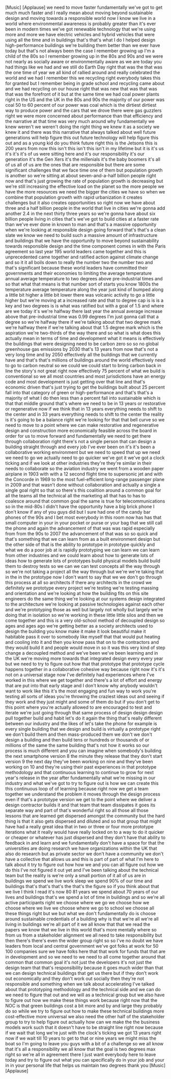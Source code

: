 
[Music]
[Applause]
we need to move faster fundamentally
we&#39;ve got to get much much faster and I
really mean about moving beyond
sustainable design and moving towards a
responsible world now I know we live in
a world where environmental awareness is
probably greater than it&#39;s ever been in
modern times we&#39;ve got renewable
technology that we&#39;re using more and
more we have electric vehicles and
hybrid vehicles that were using all the
time and in buildings that&#39;s that&#39;s what
I do I helped design high-performance
buildings we&#39;re building them
better than we ever have today but
that&#39;s not always been the case I
remember growing up I&#39;m a child of the
80s so I remember growing up in the 80s
and 90s and we were not nearly as
socially aware or environmentally aware
as we are today you had things like we
had and we still do Earth Day right that
was the that was the one time of year we
all kind of rallied around and really
celebrated the world and we had I
remember this we recycling right
everybody takes this for granted but I
remember being in grade school and
recycling came about and we had
recycling on our house right that was
new that was that was that was the
forefront of it but at the same time we
had coal power plants right in the US
and the UK in the 80s and 90s the
majority of our power was coal 50 to 60
percent of our power was coal which is
the dirtiest dirtiest way to produce
power and the cars that we drove there
were gas guzzlers right we were more
concerned about performance than that
efficiency and the narrative at that
time was very much around why
fundamentally we knew weren&#39;t we weren&#39;t
doing the right thing we knew it as a
society we knew it and there was this
narrative that always talked about well
future generations will help figure this
out future technology will help figure
this out and as a young kid do you think
future right this is the Jetsons this is
200 years from now this isn&#39;t this isn&#39;t
this isn&#39;t in my lifetime but it is it&#39;s
us it&#39;s it&#39;s it&#39;s
of us were sitting here and it&#39;s our
responsibility it&#39;s our generation it&#39;s
the Gen Xers it&#39;s the millenials it&#39;s
the baby boomers it&#39;s all of us all of
us are the ones that are responsible but
there are some significant challenges
that we face time one of them but
population growth is another so we&#39;re
sitting at about seven-and-a-half
billion people right now and that&#39;s just
growing the rate of population growth is
decreasing but we&#39;re still increasing
the effective load on the planet so the
more people we have the more resources
we need the bigger the cities we have so
when we combine that population growth
with rapid urbanization it creates
challenges but it also creates
opportunities so right now we have about
three and a half billion people in the
world that live in cities
we&#39;re gonna add another 2.4 in the next
thirty three years so we&#39;re gonna have
about six billion people living in
cities that&#39;s we&#39;ve got to build cities
at a faster rate than we&#39;ve ever done in
known to man and that&#39;s a massive
opportunity when we&#39;re looking at
responsible design going forward that&#39;s
that&#39;s a clean slate we know we need to
build such a massive amount of
infrastructure and buildings that we
have the opportunity to move beyond
sustainability towards responsible
design and the time component comes in
with the Paris agreement so last year
195 world leaders came together and this
is unprecedented came together and
ratified action against climate change
and so it it all boils down to really
the number two the number two and that&#39;s
significant because these world leaders
have committed their governments and
their economies to limiting the average
temperature annual average temperature
to two degrees above pre-industrial
times and so that what that means is
that number sort of starts you know
1800s the temperature average
temperature along the year just kind of
bumped along a little bit higher a
little bit lower there was volcanic
activity to go a little higher but we&#39;re
moving at a increased rate and that to
degree cap is is is a key and two
degrees is is what was ratified but with
a goal of 1.5
and where are we today it&#39;s we&#39;re
halfway there
last year the annual average increase
above that pre-industrial time was 0.99
degrees I&#39;m just gonna call that a
degree so we&#39;re halfway there
if we&#39;re talking about that two degree
mark we&#39;re halfway there if we&#39;re
talking about that 1.5 degree mark which
is the aspiration we&#39;re two-thirds of
the way there and so what is what does
this actually mean in terms of time and
development what it means is effectively
the buildings that were designing need
to be carbon zero so so no global
greenhouse gas emissions by 2030 that&#39;s
13 years from now that&#39;s not a very long
time and by 2050 effectively all the
buildings that we currently have and
that&#39;s that&#39;s millions of buildings
around the world effectively need to go
to carbon neutral so we could we could
start to bring carbon back in line the
story&#39;s not great right now effectively
75 percent of what we build is
conventional so we all most countries
and most jurisdictions have an energy
code and most development is just
getting over that line and that&#39;s
economic driven that&#39;s just trying to
get the buildings built about 25 percent
fall into that category of green or
high-performance and that&#39;s that&#39;s a
majority of what I do then less than a
percent fall into sustainable which is
that that middle ground that&#39;s where we
need to be in 13 years or restorative or
regenerative now if we think that in 13
years everything needs to shift to the
center and in 33 years everything needs
to shift to the center the reality is
it&#39;s going to be a balance right we&#39;re
looking for that that bell curve so we
need to move to a point where we can
make restorative and regenerative design
and construction more economically
feasible across the board in order for
us to move forward and fundamentally we
need to get there through collaboration
right there&#39;s not a single person that
can design a building straight through
and every job I&#39;ve ever been on it&#39;s
it&#39;s been a collaborative working
environment but we need to speed that up
we need we need to go we actually need
to go quicker we&#39;ve got it we&#39;ve got a
clock ticking and if we look at other
industries they&#39;re they&#39;re similar in
their needs to collaborate so the
aviation industry
we went from a wooden paper airplane in
1903 with with a 12 second flight time
to supersonic jet and with the Concorde
in 1969 to the most fuel-efficient
long-range passenger plane in 2009 and
that wasn&#39;t done without collaboration
and actually a single a single goal
right so that so there&#39;s this coalition
around a common goal for all the teams
all the technical all the marketing all
that has to has to coalesce around that
common goal the same is true for
telecommunications so in the mid-80s I
didn&#39;t have the opportunity have a big
brick phone I don&#39;t know if any of you
guys did but I sure had one of the candy
bar phones of the 90s and I bet most
everybody in this room now has has that
small computer in your in your pocket or
purse or your bag that we still call the
phone and again the advancement of that
was was rapid especially from from the
90s to 2007 the advancement of that was
so so quick and that&#39;s something that we
can learn from as a built environment
design but the other side of that is the
ability to prototype in prototype
quickly and what we do a poor job at is
rapidly prototyping we can learn we can
learn from other industries and we could
learn about how to generate lots of
ideas how to generate lots of prototypes
build physical models build build them
to destroy tests so we can we can test
concepts all the way through so we&#39;re
not taking a project all the way through
but we&#39;re we&#39;re taking that in the in
the prototype now I don&#39;t want to say
that we we don&#39;t go through this process
at all so architects if there any
architects in the crowd we definitely we
prototype every project we&#39;re testing
we&#39;re testing massing and orientation
and we&#39;re looking at how the building
fits on this site engineers do the same
thing we&#39;re looking at our systems
design integrated to the architecture
we&#39;re looking at passive technologies
against each other and we&#39;re prototyping
those as well but largely
not wholly but largely we&#39;re doing that
in isolation so we&#39;re working in these
little little silos and then we come
together and this is a very old-school
method of decoupled design so ages and
ages ago we&#39;re getting better as a
society architects used to design the
building you know make it make it look
beautiful make it habitable pass it over
to somebody like myself that that would
put heating and cooling into it and then
you know pass that on to the contractors
and they would build it and people would
move in so it was this very kind of step
change a decoupled method and we&#39;ve been
we&#39;ve been learning and in the UK we&#39;re
moving more towards that integrated
design every every year but we need to
try to figure out how that that
prototype that prototype cycle happens
together in a collaborative cohesive way
because right now it&#39;s it&#39;s not on a
universal stage now I&#39;ve definitely had
experiences where I&#39;ve worked in this
where we get together and there&#39;s a lot
of effort and energy that are put into
that early stage and I don&#39;t know why
anybody wouldn&#39;t want to work like this
it&#39;s the most engaging and fun way to
work you&#39;re testing all sorts of ideas
you&#39;re throwing the craziest ideas out
and seeing if they work and they just
might and some of them do but if you
don&#39;t get to this point where you&#39;re
actually allowed to are encouraged to
test and iterate we&#39;re just going
through that same process of design
design design pull together build and
habit let&#39;s do it again the thing that&#39;s
really different between our industry
and the likes of let&#39;s take the phone
for example is every single building
that we design and build is virtually a
prototype right we don&#39;t build them and
then mass-produced them we don&#39;t we
don&#39;t design a building and then build
tens or hundreds or thousands of or
millions of the same the same building
that&#39;s not how it works so our process
is much different and you can imagine
when somebody&#39;s building the next
smartphone version 8 the minute they
release that they don&#39;t start version 9
the next day they&#39;ve been working on
nine and they&#39;ve been working on 10 and
they&#39;re using their past experiences in
that prototype methodology and that
continuous learning to continue to grow
for next year&#39;s release in the year
after
fundamentally what we&#39;re missing in our
industry and what we&#39;ve got to try to
figure out is how we can create this
this continuous loop of of learning
because right now we get a team together
we understand the problem it moves
through the design process even if
that&#39;s a prototype version we get to the
point where we deliver a design
contractor builds it and that team that
team dissipates it goes its separate way
and part of that&#39;s wonderful right so
all those all those lessons that are
learned get dispersed amongst the
community but the hard thing is that it
also gets dispersed and diluted and so
that group that might have had a really
great idea that in two or three or four
more prototype iterations what it really
would have really locked on to a way to
do it
quicker or cheaper or whatever has just
dispersed and they don&#39;t have that
ability to feedback in and learn and we
fundamentally don&#39;t have a space for
that the universities are doing research
we have organizations within the UK that
also do research but as private sector
we don&#39;t have a community we don&#39;t have
a collective that allows us and this is
part of part of what I&#39;m here to talk
about it try to figure out how how we
and you can all figure out how we do
this I&#39;ve not figured it out yet and
I&#39;ve been talking about the technical
team but the reality is we&#39;re only a
small portion of it all of us are in
buildings we spend we live work sleep we
spend 90% of our time and buildings
that&#39;s that&#39;s that&#39;s the that&#39;s the
figure so if you think about that we
live I think I read it&#39;s now 80 81 years
we spend about 70 years of our lives and
buildings that&#39;s we spend a lot of time
in buildings and so we&#39;re all active
participants right we choose where we go
we choose how we choose where we live we
choose where we go to school we choose
all these things right but we but what
we don&#39;t fundamentally do is choose
around sustainable credentials of a
building why is that we&#39;re all we&#39;re all
living in buildings we&#39;re all part of it
we all know that that we read the papers
we know that we live in this world
that&#39;s more
mentally where so from us from a
stakeholder alignment we all need to
take responsibility but then there&#39;s
there&#39;s even the wider group right so so
I&#39;ve no doubt we have leaders from local
and central government we&#39;ve got folks
at work for 50 100 companies sure we
have folks here that that work for funds
that that are in development and so we
need to we need to all come together
around that common that common goal it&#39;s
not just the developers it&#39;s not just
the design team that that&#39;s
responsibility because it goes much
wider than that we can design technical
buildings that get us there but if they
don&#39;t work out economically and they
don&#39;t work out socially then they&#39;re not
responsible and something when we talk
about accelerating I&#39;ve talked about
that prototyping methodology and the
technical side and we can do we need to
figure that out and we will as a
technical group but we also have to
figure out how we make these things work
because right now that the NOC is that
green buildings cost a bit more and by
and large they probably do so while we
try to figure out how to make these
technical buildings more cost-effective
more universal we also need the other
half of the stakeholder group to try to
help figure out actually how can we make
the the business models work such that
it doesn&#39;t have to be straight line
right now because if we wait that long
we&#39;re just with the clock&#39;s ticking we
got 13 years right now if we wait till
10 years to get to that or nine years we
might miss the boat so I&#39;m going to
leave you guys with a bit of a challenge
so we all know that it&#39;s all a
responsibility we all know that the goal
is two degrees max right so we&#39;re all in
agreement there I just want everybody
here to leave today and try to figure
out what you can specifically do in your
job and your in in your personal life
that helps us maintain two degrees thank
you
[Music]
[Applause]
